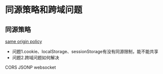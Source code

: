 # 同源策略和跨域问题

## 同源策略

[same origin policy](https://en.wikipedia.org/wiki/Same-origin_policy)

* 问题1.cookie、localStorage、sessionStorage有没有同源限制，能不能共享
* 问题2.跨域问题如何解决

CORS
JSONP
websocket